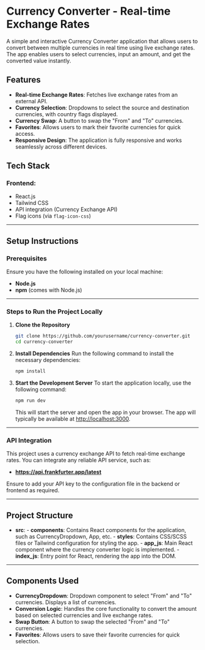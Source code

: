 # Currency Converter - Real-time Exchange Rates

A simple and interactive Currency Converter application that allows users to convert between multiple currencies in real time using live exchange rates. The app enables users to select currencies, input an amount, and get the converted value instantly.

## Features
- **Real-time Exchange Rates**: Fetches live exchange rates from an external API.
- **Currency Selection**: Dropdowns to select the source and destination currencies, with country flags displayed.
- **Currency Swap**: A button to swap the "From" and "To" currencies.
- **Favorites**: Allows users to mark their favorite currencies for quick access.
- **Responsive Design**: The application is fully responsive and works seamlessly across different devices.

## Tech Stack
### Frontend:
- React.js
- Tailwind CSS
- API integration (Currency Exchange API)
- Flag icons (via `flag-icon-css`)

---

## Setup Instructions

### Prerequisites
Ensure you have the following installed on your local machine:
- **Node.js**
- **npm** (comes with Node.js)

---

### Steps to Run the Project Locally

1. **Clone the Repository**
    ```bash
    git clone https://github.com/yourusername/currency-converter.git
    cd currency-converter
    ```

2. **Install Dependencies**
    Run the following command to install the necessary dependencies:
    ```bash
    npm install
    ```

3. **Start the Development Server**
    To start the application locally, use the following command:
    ```bash
    npm run dev
    ```
    This will start the server and open the app in your browser. The app will typically be available at [http://localhost:3000](http://localhost:3000).

---

### API Integration
This project uses a currency exchange API to fetch real-time exchange rates. You can integrate any reliable API service, such as:
- **https://api.frankfurter.app/latest**

Ensure to add your API key to the configuration file in the backend or frontend as required.

---

## Project Structure
- **src**:
      - **components**: Contains React components for the application, such as CurrencyDropdown, App, etc.
      - **styles**: Contains CSS/SCSS files or Tailwind configuration for styling the app.
      - **app_js**: Main React component where the currency converter logic is implemented.
      - **index_js**: Entry point for React, rendering the app into the DOM.

---

## Components Used
- **CurrencyDropdown**: Dropdown component to select "From" and "To" currencies. Displays a list of currencies.
- **Conversion Logic**: Handles the core functionality to convert the amount based on selected currencies and live exchange rates.
- **Swap Button**: A button to swap the selected "From" and "To" currencies.
- **Favorites**: Allows users to save their favorite currencies for quick selection.
